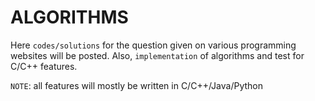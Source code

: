 # ALGORITHMS

Here `codes/solutions` for the question given on various programming websites will be posted.
Also, `implementation` of algorithms and test for C/C++ features.

`NOTE`: all features will mostly be written in C/C++/Java/Python
